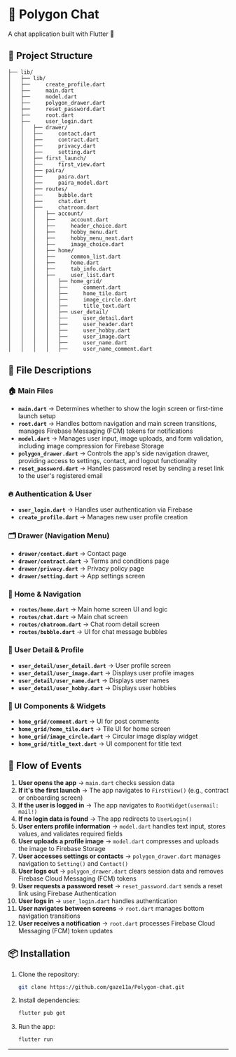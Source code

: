 # 📌 Polygon Chat

A chat application built with Flutter 🚀

## 📂 Project Structure

```
├── lib/
│   ├── lib/
│   ├──     create_profile.dart
│   ├──     main.dart
│   ├──     model.dart
│   ├──     polygon_drawer.dart
│   ├──     reset_password.dart
│   ├──     root.dart
│   ├──     user_login.dart
│   │   ├── drawer/
│   │   ├──     contact.dart
│   │   ├──     contract.dart
│   │   ├──     privacy.dart
│   │   ├──     setting.dart
│   │   ├── first_launch/
│   │   ├──     first_view.dart
│   │   ├── paira/
│   │   ├──     paira.dart
│   │   ├──     paira_model.dart
│   │   ├── routes/
│   │   ├──     bubble.dart
│   │   ├──     chat.dart
│   │   ├──     chatroom.dart
│   │   │   ├── account/
│   │   │   ├──     account.dart
│   │   │   ├──     header_choice.dart
│   │   │   ├──     hobby_menu.dart
│   │   │   ├──     hobby_menu_next.dart
│   │   │   ├──     image_choice.dart
│   │   │   ├── home/
│   │   │   ├──     common_list.dart
│   │   │   ├──     home.dart
│   │   │   ├──     tab_info.dart
│   │   │   ├──     user_list.dart
│   │   │   │   ├── home_grid/
│   │   │   │   ├──     comment.dart
│   │   │   │   ├──     home_tile.dart
│   │   │   │   ├──     image_circle.dart
│   │   │   │   ├──     title_text.dart
│   │   │   │   ├── user_detail/
│   │   │   │   ├──     user_detail.dart
│   │   │   │   ├──     user_header.dart
│   │   │   │   ├──     user_hobby.dart
│   │   │   │   ├──     user_image.dart
│   │   │   │   ├──     user_name.dart
│   │   │   │   ├──     user_name_comment.dart
```

## 📜 File Descriptions

### 🏠 Main Files
- **`main.dart`** → Determines whether to show the login screen or first-time launch setup
- **`root.dart`** → Handles bottom navigation and main screen transitions, manages Firebase Messaging (FCM) tokens for notifications
- **`model.dart`** → Manages user input, image uploads, and form validation, including image compression for Firebase Storage
- **`polygon_drawer.dart`** → Controls the app's side navigation drawer, providing access to settings, contact, and logout functionality
- **`reset_password.dart`** → Handles password reset by sending a reset link to the user's registered email

### 🔥 Authentication & User
- **`user_login.dart`** → Handles user authentication via Firebase
- **`create_profile.dart`** → Manages new user profile creation

### 🗂 Drawer (Navigation Menu)
- **`drawer/contact.dart`** → Contact page
- **`drawer/contract.dart`** → Terms and conditions page
- **`drawer/privacy.dart`** → Privacy policy page
- **`drawer/setting.dart`** → App settings screen

### 🏡 Home & Navigation
- **`routes/home.dart`** → Main home screen UI and logic
- **`routes/chat.dart`** → Main chat screen
- **`routes/chatroom.dart`** → Chat room detail screen
- **`routes/bubble.dart`** → UI for chat message bubbles

### 📸 User Detail & Profile
- **`user_detail/user_detail.dart`** → User profile screen
- **`user_detail/user_image.dart`** → Displays user profile images
- **`user_detail/user_name.dart`** → Displays user names
- **`user_detail/user_hobby.dart`** → Displays user hobbies

### 🎨 UI Components & Widgets
- **`home_grid/comment.dart`** → UI for post comments
- **`home_grid/home_tile.dart`** → Tile UI for home screen
- **`home_grid/image_circle.dart`** → Circular image display widget
- **`home_grid/title_text.dart`** → UI component for title text

## 🔄 Flow of Events
1. **User opens the app** → `main.dart` checks session data
2. **If it's the first launch** → The app navigates to `FirstView()` (e.g., contract or onboarding screen)
3. **If the user is logged in** → The app navigates to `RootWidget(usermail: mail!)`
4. **If no login data is found** → The app redirects to `UserLogin()`
5. **User enters profile information** → `model.dart` handles text input, stores values, and validates required fields
6. **User uploads a profile image** → `model.dart` compresses and uploads the image to Firebase Storage
7. **User accesses settings or contacts** → `polygon_drawer.dart` manages navigation to `Setting()` and `Contact()`
8. **User logs out** → `polygon_drawer.dart` clears session data and removes Firebase Cloud Messaging (FCM) tokens
9. **User requests a password reset** → `reset_password.dart` sends a reset link using Firebase Authentication
10. **User logs in** → `user_login.dart` handles authentication
11. **User navigates between screens** → `root.dart` manages bottom navigation transitions
12. **User receives a notification** → `root.dart` processes Firebase Cloud Messaging (FCM) token updates

## 📦 Installation
1. Clone the repository:
   ```sh
   git clone https://github.com/gaze11a/Polygon-chat.git
   ```
2. Install dependencies:
   ```sh
   flutter pub get
   ```
3. Run the app:
   ```sh
   flutter run
   ```

---
